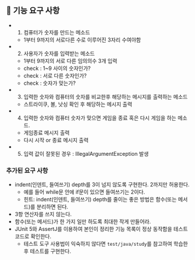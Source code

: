 ## 🚀 기능 요구 사항
- 1. 컴퓨터가 숫자를 만드는 메소드
    - 1부터 9까지의 서로다른 수로 이루어진 3자리 수여야함
- 2. 사용자가 숫자를 입력받는 메소드
    - 1부터 9까지의 서로 다른 임의의수 3개 입력
    - check : 1~9 사이의 숫자인가? 
    - check : 서로 다른 숫자인가? 
    - check : 숫자가 맞는가?
- 3. 입력한 숫자와 컴퓨터의 숫자를 비교한후 해당하는 메시지를 출력하는 메소드
    - 스트라이쿠, 볼, 낫싱 확인 후 해당하는 메시지 출력
- 4. 입력한 숫자와 컴퓨터 숫자가 맞으면 게임을 종료 혹은 다시 게임을 하는 메소드. 
    - 게임종료 메시지 출력 
    - 다시 시작 or 종료 메시지 출력
- 5. 입력 값이 잘못된 경우 : IllegalArgumentException 발생

### 추가된 요구 사항
- indent(인덴트, 들여쓰기) depth를 3이 넘지 않도록 구현한다. 2까지만 허용한다.
    - 예를 들어 while문 안에 if문이 있으면 들여쓰기는 2이다.
    - 힌트: indent(인덴트, 들여쓰기) depth를 줄이는 좋은 방법은 함수(또는 메서드)를 분리하면 된다.
- 3항 연산자를 쓰지 않는다.
- 함수(또는 메서드)가 한 가지 일만 하도록 최대한 작게 만들어라.
- JUnit 5와 AssertJ를 이용하여 본인이 정리한 기능 목록이 정상 동작함을 테스트 코드로 확인한다.
    - 테스트 도구 사용법이 익숙하지 않다면 `test/java/study`를 참고하여 학습한 후 테스트를 구현한다.